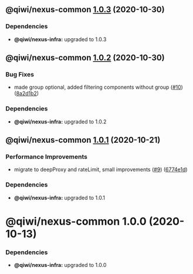 ## @qiwi/nexus-common [1.0.3](https://github.com/qiwi/nexus/compare/@qiwi/nexus-common@1.0.2...@qiwi/nexus-common@1.0.3) (2020-10-30)





### Dependencies

* **@qiwi/nexus-infra:** upgraded to 1.0.3

## @qiwi/nexus-common [1.0.2](https://github.com/qiwi/nexus/compare/@qiwi/nexus-common@1.0.1...@qiwi/nexus-common@1.0.2) (2020-10-30)


### Bug Fixes

* made group optional, added filtering components without group ([#10](https://github.com/qiwi/nexus/issues/10)) ([8a2d1b2](https://github.com/qiwi/nexus/commit/8a2d1b2cbc6a7bccf0f678b51e10a9f3fa0fb567))





### Dependencies

* **@qiwi/nexus-infra:** upgraded to 1.0.2

## @qiwi/nexus-common [1.0.1](https://github.com/qiwi/nexus/compare/@qiwi/nexus-common@1.0.0...@qiwi/nexus-common@1.0.1) (2020-10-21)


### Performance Improvements

* migrate to deepProxy and rateLimit, small improvements  ([#9](https://github.com/qiwi/nexus/issues/9)) ([6774e1d](https://github.com/qiwi/nexus/commit/6774e1d244bb77bac7c7892563b70947cf6dc4d2))





### Dependencies

* **@qiwi/nexus-infra:** upgraded to 1.0.1

# @qiwi/nexus-common 1.0.0 (2020-10-13)





### Dependencies

* **@qiwi/nexus-infra:** upgraded to 1.0.0
